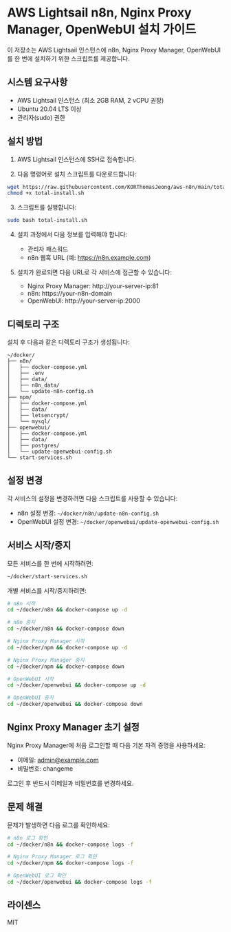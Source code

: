 # AWS Lightsail n8n, Nginx Proxy Manager, OpenWebUI 설치 가이드

이 저장소는 AWS Lightsail 인스턴스에 n8n, Nginx Proxy Manager, OpenWebUI를 한 번에 설치하기 위한 스크립트를 제공합니다.

## 시스템 요구사항

- AWS Lightsail 인스턴스 (최소 2GB RAM, 2 vCPU 권장)
- Ubuntu 20.04 LTS 이상
- 관리자(sudo) 권한

## 설치 방법

1. AWS Lightsail 인스턴스에 SSH로 접속합니다.

2. 다음 명령어로 설치 스크립트를 다운로드합니다:

```bash
wget https://raw.githubusercontent.com/KORThomasJeong/aws-n8n/main/total-install.sh
chmod +x total-install.sh
```

3. 스크립트를 실행합니다:

```bash
sudo bash total-install.sh
```

4. 설치 과정에서 다음 정보를 입력해야 합니다:
   - 관리자 패스워드
   - n8n 웹훅 URL (예: https://n8n.example.com)

5. 설치가 완료되면 다음 URL로 각 서비스에 접근할 수 있습니다:
   - Nginx Proxy Manager: http://your-server-ip:81
   - n8n: https://your-n8n-domain
   - OpenWebUI: http://your-server-ip:2000

## 디렉토리 구조

설치 후 다음과 같은 디렉토리 구조가 생성됩니다:

```
~/docker/
├── n8n/
│   ├── docker-compose.yml
│   ├── .env
│   ├── data/
│   ├── n8n_data/
│   └── update-n8n-config.sh
├── npm/
│   ├── docker-compose.yml
│   ├── data/
│   ├── letsencrypt/
│   └── mysql/
├── openwebui/
│   ├── docker-compose.yml
│   ├── data/
│   ├── postgres/
│   └── update-openwebui-config.sh
└── start-services.sh
```

## 설정 변경

각 서비스의 설정을 변경하려면 다음 스크립트를 사용할 수 있습니다:

- n8n 설정 변경: `~/docker/n8n/update-n8n-config.sh`
- OpenWebUI 설정 변경: `~/docker/openwebui/update-openwebui-config.sh`

## 서비스 시작/중지

모든 서비스를 한 번에 시작하려면:

```bash
~/docker/start-services.sh
```

개별 서비스를 시작/중지하려면:

```bash
# n8n 시작
cd ~/docker/n8n && docker-compose up -d

# n8n 중지
cd ~/docker/n8n && docker-compose down

# Nginx Proxy Manager 시작
cd ~/docker/npm && docker-compose up -d

# Nginx Proxy Manager 중지
cd ~/docker/npm && docker-compose down

# OpenWebUI 시작
cd ~/docker/openwebui && docker-compose up -d

# OpenWebUI 중지
cd ~/docker/openwebui && docker-compose down
```

## Nginx Proxy Manager 초기 설정

Nginx Proxy Manager에 처음 로그인할 때 다음 기본 자격 증명을 사용하세요:

- 이메일: admin@example.com
- 비밀번호: changeme

로그인 후 반드시 이메일과 비밀번호를 변경하세요.

## 문제 해결

문제가 발생하면 다음 로그를 확인하세요:

```bash
# n8n 로그 확인
cd ~/docker/n8n && docker-compose logs -f

# Nginx Proxy Manager 로그 확인
cd ~/docker/npm && docker-compose logs -f

# OpenWebUI 로그 확인
cd ~/docker/openwebui && docker-compose logs -f
```

## 라이센스

MIT

